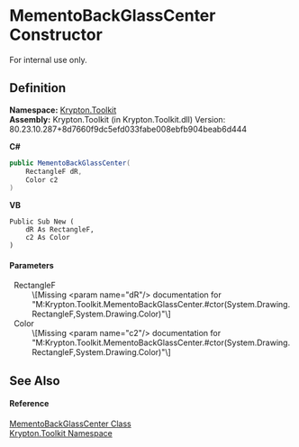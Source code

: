 # MementoBackGlassCenter Constructor


For internal use only.



## Definition
**Namespace:** <a href="79d2eac2-21f4-54ff-7552-b20c33c30600.md">Krypton.Toolkit</a>  
**Assembly:** Krypton.Toolkit (in Krypton.Toolkit.dll) Version: 80.23.10.287+8d7660f9dc5efd033fabe008ebfb904beab6d444

**C#**
``` C#
public MementoBackGlassCenter(
	RectangleF dR,
	Color c2
)
```
**VB**
``` VB
Public Sub New ( 
	dR As RectangleF,
	c2 As Color
)
```



#### Parameters
<dl><dt>  RectangleF</dt><dd>\[Missing &lt;param name="dR"/&gt; documentation for "M:Krypton.Toolkit.MementoBackGlassCenter.#ctor(System.Drawing.RectangleF,System.Drawing.Color)"\]</dd><dt>  Color</dt><dd>\[Missing &lt;param name="c2"/&gt; documentation for "M:Krypton.Toolkit.MementoBackGlassCenter.#ctor(System.Drawing.RectangleF,System.Drawing.Color)"\]</dd></dl>

## See Also


#### Reference
<a href="c79282ce-6557-1fcd-fe6a-d441eff42159.md">MementoBackGlassCenter Class</a>  
<a href="79d2eac2-21f4-54ff-7552-b20c33c30600.md">Krypton.Toolkit Namespace</a>  
